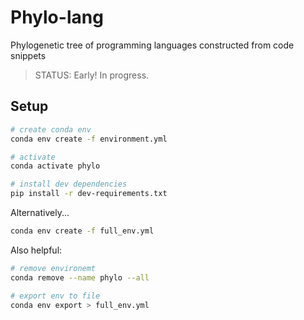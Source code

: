 # Phylo-lang

Phylogenetic tree of programming languages constructed from code snippets

> STATUS: Early! In progress.

## Setup

```bash
# create conda env
conda env create -f environment.yml

# activate
conda activate phylo

# install dev dependencies
pip install -r dev-requirements.txt
```

Alternatively...

```bash
conda env create -f full_env.yml
```

Also helpful:

```bash
# remove environemt
conda remove --name phylo --all

# export env to file
conda env export > full_env.yml
```
